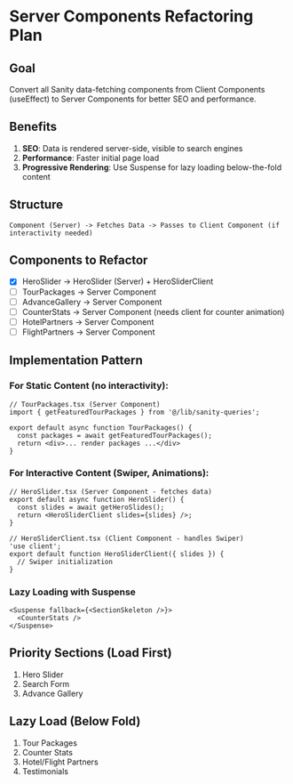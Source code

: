 # Server Components Refactoring Plan

## Goal
Convert all Sanity data-fetching components from Client Components (useEffect) to Server Components for better SEO and performance.

## Benefits
1. **SEO**: Data is rendered server-side, visible to search engines
2. **Performance**: Faster initial page load
3. **Progressive Rendering**: Use Suspense for lazy loading below-the-fold content

## Structure
```
Component (Server) -> Fetches Data -> Passes to Client Component (if interactivity needed)
```

## Components to Refactor
- [x] HeroSlider -> HeroSlider (Server) + HeroSliderClient
- [ ] TourPackages -> Server Component
- [ ] AdvanceGallery -> Server Component  
- [ ] CounterStats -> Server Component (needs client for counter animation)
- [ ] HotelPartners -> Server Component
- [ ] FlightPartners -> Server Component

## Implementation Pattern

### For Static Content (no interactivity):
```tsx
// TourPackages.tsx (Server Component)
import { getFeaturedTourPackages } from '@/lib/sanity-queries';

export default async function TourPackages() {
  const packages = await getFeaturedTourPackages();
  return <div>... render packages ...</div>
}
```

### For Interactive Content (Swiper, Animations):
```tsx
// HeroSlider.tsx (Server Component - fetches data)
export default async function HeroSlider() {
  const slides = await getHeroSlides();
  return <HeroSliderClient slides={slides} />;
}

// HeroSliderClient.tsx (Client Component - handles Swiper)
'use client';
export default function HeroSliderClient({ slides }) {
  // Swiper initialization
}
```

### Lazy Loading with Suspense
```tsx
<Suspense fallback={<SectionSkeleton />}>
  <CounterStats />
</Suspense>
```

## Priority Sections (Load First)
1. Hero Slider
2. Search Form
3. Advance Gallery

## Lazy Load (Below Fold)
1. Tour Packages
2. Counter Stats
3. Hotel/Flight Partners
4. Testimonials

